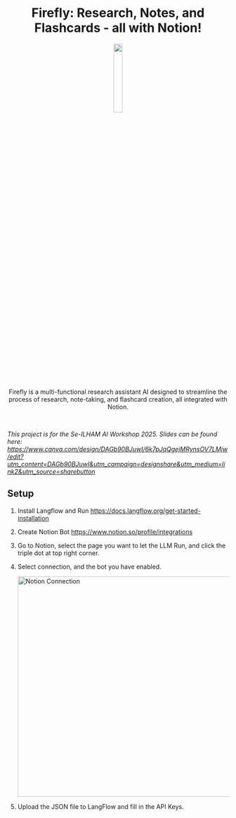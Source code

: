 <h1 align="center">Firefly: Research, Notes, and Flashcards - all with Notion!</h1>
<p align="center" style="margin-bottom: 2px;">
	<img align="center" src="https://github.com/user-attachments/assets/3c3f1fbb-0885-4870-a9fe-efdafa2f485e" width=20% height=20% />
</p>

<p align="center" style="margin-top:0px;">
	Firefly is a multi-functional research assistant AI designed to streamline the process of research, note-taking, and flashcard creation, all integrated with Notion.
</p>
<br>

*This project is for the Se-ILHAM AI Workshop 2025. Slides can be found here: https://www.canva.com/design/DAGb90BJuwI/6k7pJqQgejMRynsOV7LMjw/edit?utm_content=DAGb90BJuwI&utm_campaign=designshare&utm_medium=link2&utm_source=sharebutton*

## Setup
1. Install Langflow and Run
https://docs.langflow.org/get-started-installation
2. Create Notion Bot
   https://www.notion.so/profile/integrations 
4. Go to Notion, select the page you want to let the LLM Run, and click the triple dot at top right corner.
5. Select connection, and the bot you have enabled.
   
   <img src="https://github.com/user-attachments/assets/2cf57884-17ca-4d56-b2b3-1e51c1d21312" alt="Notion Connection" width="500">
6. Upload the JSON file to LangFlow and fill in the API Keys.
